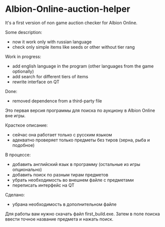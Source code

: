 # Albion-Online-auction-helper

It's a first version of non game auction checker for Albion Online.

Some description:
  - now it work only with russian language
  - check only simple items like seeds or other without tier rang
 
Work in progress:
 - add english language in the program (other languages from the game optionally)
 - add search for different tiers of items
 - rewrite interface on QT

Done:
 - removed dependence from a third-party file
 

Это первая версия программы для поиска по аукциону в Albion Online вне игры.

Красткое описание:
 - сейчас она работает только с русским языком
 - адекватно проверяет только предметы без тиров (зерна, рыба и подобное)

В процессе:
 - добавить английский язык в программу (остальные из игры опционально)
 - добавить поиск по разным тирам предметов
 - убрать необходимость во внешнем файле с предметами
 - переписать интерфейс на QT

Сделано:
 - убрана необходимость в дополнительном файле

Для работы вам нужно скачать файл first_build.exe. 
Затем в поле поиска ввести точное название предмета и нажать поиск.
